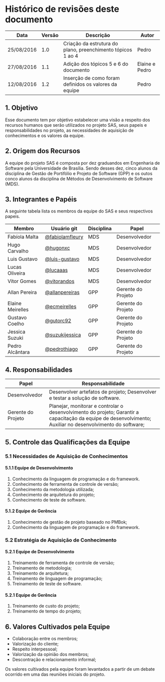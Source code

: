 # Histórico de revisões deste documento

|Data|Versão|Descrição|Autor|
|----|------|---------|-------|
|25/08/2016|1.0|Criação da estrutura do plano, preenchimento tópicos 1 ao 4|Pedro|
|27/08/2016|1.1|Adição dos tópicos 5 e 6 do documento|Elaine e Pedro|
|12/08/2016|1.2|Inserção de como foram definidos os valores da equipe|Pedro|

## 1. Objetivo
Esse documento tem por objetivo estabelecer uma visão a respeito dos recursos humanos que serão utilizados no projeto SAS, seus papeis e responsabilidades no projeto, as necessidades de aquisição de conhecimentos e os valores da equipe.

## 2. Origem dos Recursos
A equipe do projeto SAS é composta por dez graduandos em Engenharia de Software pela Universidade de Brasília. Sendo desses dez, cinco alunos da disciplina de Gestão de Portifólio e Projeto de Software (GPP) e os outos conco alunos da disciplina de Métodos de Desenvolvimento de Software (MDS).

## 3. Integrantes e Papéis
A seguinte tabela lista os membros da equipe do SAS e seus respectivos papeis.

Membro|Usuário git|Disciplina|Papel
---|---|---|---
Fabíola Malta|[@fabiolamfleury](https://github.com/fabiolamfleury)|MDS|Desenvolvedor
Hugo Carvalho|[@hugonxc](https://github.com/hugonxc)|MDS|Desenvolvedor
Luis Gustavo|[@luis-gustavo](https://github.com/luis-gustavo)|MDS|Desenvolvedor
Lucas Oliveira|[@lucaaas](https://github.com/lucaaas)|MDS|Desenvolvedor
Vítor Gomes|[@vitorandos](https://github.com/vitorandos)|MDS|Desenvolvedor
Allan Pereira|[@allanpereiras](https://github.com/allanpereiras)|GPP|Gerente do Projeto   
Elaine Meirelles|[@ecmeirelles](https://github.com/ecmeirelles)|GPP|Gerente do Projeto
Gustavo Coelho|[@gutorc92](https://github.com/gutorc92)|GPP|Gerente do Projeto
Jessica Suzuki|[@suzukijessica](https://github.com/suzukijessica)|GPP|Gerente do Projeto
Pedro Alcântara|[@pedrothiago](https://github.com/pedrothiago)|GPP|Gerente do Projeto

## 4. Responsabilidades

Papel|Responsabilidade
---|---
Desenvolvedor|Desenvolver artefatos de projeto; Desenvolver e testar a solução de software.
Gerente do Projeto|Planejar, monitorar e controlar o desenvolvimento do projeto; Garantir a capacitação da equipe de desenvolvimento; Auxiliar no desenvolvimento do software;

## 5. Controle das Qualificações da Equipe

### 5.1 Necessidades de Aquisição de Conhecimentos

#### 5.1.1 Equipe de Desenvolvimento
1. Conhecimento da linguagem de programação e do framework.
2. Conhecimento de ferramenta de controle de versão;
2. Conhecimento da metodologia utilizada;
3. Conhecimento de arquitetura do projeto;
5. Conhecimento de teste de software.

#### 5.1.2 Equipe de Gerência
1. Conhecimento de gestão de projeto baseado no PMBok;
2. Conhecimento da linguagem de programação e do framework.

### 5.2 Estratégia de Aquisição de Conhecimento

#### 5.2.1 Equipe de Desenvolvimento
1. Treinamento de ferramenta de controle de versão;
2. Treinamento de metodologia;
3. Treinamento de arquitetura;
4. Treinamento de linguagem de programação;
5. Treinamento de teste de software.

#### 5.2.1 Equipe de Gerência
1. Treinamento de custo do projeto;
2. Treinamento de tempo do projeto;

## 6. Valores Cultivados pela Equipe

* Colaboração entre os membros;
* Valorização do cliente;
* Respeito interpessoal;
* Valorização da opinião dos membros;
* Descontração e relacionamento informal;

Os valores cultivados pela equipe foram levantados a partir de um debate ocorrido em uma das reuniões iniciais do projeto.
